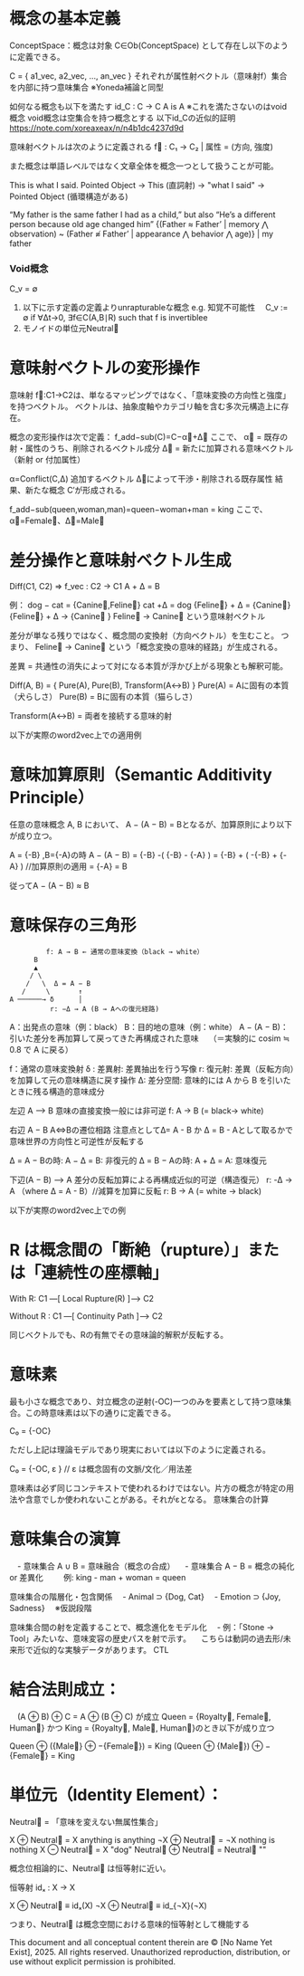 # 概念の基本定義

ConceptSpace：概念は対象 C∈Ob(ConceptSpace) として存在し以下のように定義できる。

C = { a1_vec, a2_vec, ..., an_vec }
それぞれが属性射ベクトル（意味射f）集合を内部に持つ意味集合
※Yoneda補論と同型

如何なる概念も以下を満たす
id_C : C → C
A is A
※これを満たさないのはvoid概念
void概念は空集合を持つ概念とする
以下id_Cの近似的証明
https://note.com/xoreaxeax/n/n4b1dc4237d9d

意味射ベクトルは次のように定義される
f⃗ : C₁ → C₂ | 属性 = (方向, 強度)

また概念は単語レベルではなく文章全体を概念一つとして扱うことが可能。

This is what I said.
Pointed Object → This (直詞射) → "what I said" → Pointed Object
(循環構造がある)

“My father is the same father I had as a child,” but also “He’s a different person because old age changed him”
{(Father ≈ Father’ | memory ⋀ observation) ~ (Father ≉ Father’ | appearance
⋀ behavior ⋀ age)} | my father

### Void概念
C_v = ∅
1. 以下に示す定義の定義よりunrapturableな概念 e.g. 知覚不可能性
　C_v := ∅ if ∀Δt→0, ∃f∈C(A,B∣R) such that f is invertiblee
2. モノイドの単位元Neutral⃗


# 意味射ベクトルの変形操作

意味射 f⃗:C1→C2は、単なるマッピングではなく、「意味変換の方向性と強度」を持つベクトル。 ベクトルは、抽象度軸やカテゴリ軸を含む多次元構造上に存在。

概念の変形操作は次で定義：
f_add−sub(C)=C−α⃗+Δ⃗
ここで、
α⃗ = 既存の射・属性のうち、削除されるベクトル成分
Δ⃗ = 新たに加算される意味ベクトル（新射 or 付加属性）

α=Conflict(C,Δ) 追加するベクトル Δ⃗によって干渉・削除される既存属性 結果、新たな概念 C′が形成される。

f_add−sub(queen,woman,man)=queen−woman+man = king ここで、α⃗=Female⃗、Δ⃗=Male⃗


# 差分操作と意味射ベクトル生成

Diff(C1, C2) ⇒ f_vec : C2 → C1
A + Δ = B

例：
dog − cat = {Canine⃗,Feline⃗}
cat +Δ = dog
{Feline⃗} + Δ = {Canine⃗}
{Feline⃗} + Δ → {Canine⃗ }
Feline⃗ → Canine⃗ という意味射ベクトル

差分が単なる残りではなく、概念間の変換射（方向ベクトル）を生むこと。 つまり、 Feline⃗ → Canine⃗ という「概念変換の意味的経路」が生成される。

差異 = 共通性の消失によって対になる本質が浮かび上がる現象とも解釈可能。

Diff(A, B) = { Pure(A), Pure(B), Transform(A↔B) }
Pure(A) = Aに固有の本質（犬らしさ）
Pure(B) = Bに固有の本質（猫らしさ）

Transform(A↔B) = 両者を接続する意味的射

以下が実際のword2vec上での適用例



# 意味加算原則（Semantic Additivity Principle）

任意の意味概念 A, B において、
A − (A − B) = Bとなるが、加算原則により以下が成り立つ。

A = {-B} ,B={-A}の時
A − (A − B)
= {-B} -( {-B} - {-A} )
= {-B} + ( -{-B} + {-A} ) //加算原則の適用
= {-A}
= B

従ってA − (A − B) ≈ B



# 意味保存の三角形

```
         f: A → B ← 通常の意味変換（black → white）
      B
      ▲
     / \
    /   \  Δ = A − B
   /     \       ↑
A ──────→ δ      │
          r: −Δ → A (B → Aへの復元経路)
```         

A：出発点の意味（例：black）
B：目的地の意味（例：white）
A − (A − B)：引いた差分を再加算して戻ってきた再構成された意味　
（＝実験的に cosim ≒ 0.8 で A に戻る）

f：通常の意味変換射
δ : 差異射: 差異抽出を行う写像
r: 復元射: 差異（反転方向）を加算して元の意味構造に戻す操作
Δ: 差分空間: 意味的には A から B を引いたときに残る構造的意味成分

左辺 A ⟶ B
意味の直接変換一般には非可逆
f: A → B (= black→ white)

右辺 A − B
A⇔Bの遷位相路
注意点としてΔ= A - B か Δ = B - Aとして取るかで
意味世界の方向性と可逆性が反転する

Δ = A − Bの時: A − Δ = B: 非復元的
Δ = B − Aの時: A + Δ = A: 意味復元

下辺(A − B) ⟶ A
差分の反転加算による再構成近似的可逆（構造復元）
r: -Δ → A （where Δ = A - B）//減算を加算に反転
r: B → A (= white → black)

以下が実際のword2vec上での例



# R は概念間の「断絶（rupture）」または「連続性の座標軸」


With R:
C1 —[ Local Rupture(R) ]—> C2

Without R :
C1 —[ Continuity Path ]—> C2

同じベクトルでも、Rの有無でその意味論的解釈が反転する。


# 意味素

最も小さな概念であり、対立概念の逆射(-OC)一つのみを要素として持つ意味集合。この時意味素は以下の通りに定義できる。

C₀ = {-OC}

ただし上記は理論モデルであり現実においては以下のように定義される。

C₀ = {-OC, ε } // ε は概念固有の文脈/文化／用法差

意味素は必ず同じコンテキストで使われるわけではない。片方の概念が特定の用法や含意でしか使われないことがある。それがεとなる。
意味集合の計算


# 意味集合の演算
　- 意味集合 A ∪ B = 意味融合（概念の合成）
　- 意味集合 A − B = 概念の純化 or 差異化
　
　例: king - man + woman = queen

意味集合の階層化・包含関係
　- Animal ⊃ {Dog, Cat}
　- Emotion ⊃ {Joy, Sadness}
　※仮説段階

意味集合間の射を定義することで、概念進化をモデル化
　- 例：「Stone → Tool」みたいな、意味変容の歴史パスを射で示す。
　こちらは動詞の過去形/未来形で近似的な実験データがあります。
CTL


# 結合法則成立：
 (A ⊕ B) ⊕ C = A ⊕ (B ⊕ C) が成立
Queen = {Royalty⃗, Female⃗, Human⃗} かつ King = {Royalty⃗, Male⃗, Human⃗}のとき以下が成り立つ

Queen ⊕ ({Male⃗} ⊕ −{Female⃗}) = King
(Queen ⊕ {Male⃗}) ⊕ −{Female⃗} = King


# 単位元（Identity Element）：
Neutral⃗ = 「意味を変えない無属性集合」

X ⊕ Neutral⃗ = X anything is anything
¬X ⊕ Neutral⃗ = ¬X nothing is nothing
X ⊖ Neutral⃗ = X  "dog"
Neutral⃗ ⊕ Neutral⃗ = Neutral⃗ ""


概念位相論的に、Neutral⃗ は恒等射に近い。

恒等射 idₓ : X → X

X ⊕ Neutral⃗ ≡ idₓ(X)
¬X ⊕ Neutral⃗ ≡ id_{¬X}(¬X)

つまり、Neutral⃗ は概念空間における意味的恒等射として機能する


This document and all conceptual content therein are © [No Name Yet Exist], 2025. All rights reserved. Unauthorized reproduction, distribution, or use without explicit permission is prohibited.
